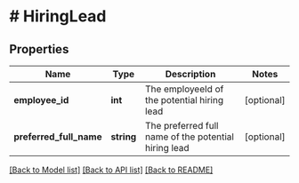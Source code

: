 # # HiringLead

## Properties

Name | Type | Description | Notes
------------ | ------------- | ------------- | -------------
**employee_id** | **int** | The employeeId of the potential hiring lead | [optional]
**preferred_full_name** | **string** | The preferred full name of the potential hiring lead | [optional]

[[Back to Model list]](../../README.md#models) [[Back to API list]](../../README.md#endpoints) [[Back to README]](../../README.md)

